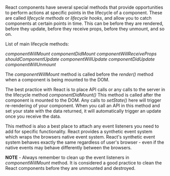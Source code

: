 React components have several special methods that provide opportunities to perform actions at specific points in the lifecycle of a component. These are called *lifecycle methods* or *lifecycle hooks*, and allow you to catch components at certain points in time. This can be before they are rendered, before they update, before they receive props, before they unmount, and so on. 

List of main lifecycle methods:

*componentWillMount*
*componentDidMount*
*componentWillReceiveProps*
*shouldComponentUpdate*
*componentWillUpdate*
*componentDidUpdate*
*componentWillUnmount*

The *componentWillMount* method is called before the *render()* method when a component is being mounted to the DOM. 

The best practice with React is to place API calls or any calls to the server in the lifecycle method *componentDidMount()*
This method is called after the component is mounted to the DOM. Any calls to *setState()* here will trigger re-rendering of your component. When you call an API in this method and set your state with the data returned, it will automatically trigger an update once you receive the data.

This method is also a best place to attach any event listeners you need to add for specific functionality. React provides a synthetic event system which wraps the browsers native event system. React's synthetic event system behaves exactly the same regardless of user's browser - even if the native events may behave differently between the browsers.

**NOTE** - Always remember to clean up the event listeners in *componentWillMount* method. It is considered a good practice to clean the React components before they are unmounted and destroyed.

